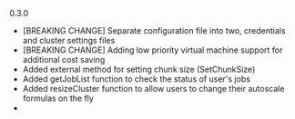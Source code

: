 0.3.0
- [BREAKING CHANGE] Separate configuration file into two, credentials and cluster settings files
- [BREAKING CHANGE] Adding low priority virtual machine support for additional cost saving
- Added external method for setting chunk size (SetChunkSize)
- Added getJobList function to check the status of user's jobs
- Added resizeCluster function to allow users to change their autoscale formulas on the fly
-  